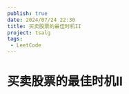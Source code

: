 ```yaml
---
publish: true
date: 2024/07/24 22:30
title: 买卖股票的最佳时机II
project: tsalg
tags:
 - LeetCode
---
```


# 买卖股票的最佳时机II
